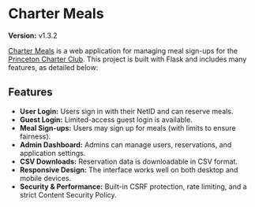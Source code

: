 # Charter Meals

**Version:** v1.3.2

[Charter Meals](https://chartermeals.com) is a web application for managing meal sign-ups for the [Princeton Charter Club](https://charterclub.org). This project is built with Flask and includes many features, as detailed below:

## Features

- **User Login:** Users sign in with their NetID and can reserve meals.
- **Guest Login:** Limited-access guest login is available.
- **Meal Sign-ups:** Users may sign up for meals (with limits to ensure fairness).
- **Admin Dashboard:** Admins can manage users, reservations, and application settings.
- **CSV Downloads:** Reservation data is downloadable in CSV format.
- **Responsive Design:** The interface works well on both desktop and mobile devices.
- **Security & Performance:** Built-in CSRF protection, rate limiting, and a strict Content Security Policy.
